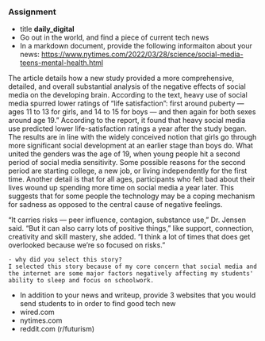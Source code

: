 ### Assignment
  * title **daily_digital**
  * Go out in the world, and find a piece of current tech news
  * In a markdown document, provide the following informaiton about your news:
https://www.nytimes.com/2022/03/28/science/social-media-teens-mental-health.html

The article details how a new study provided a more comprehensive, detailed, and overall substantial analysis of the negative effects of social media on the developing brain.  According to the text, heavy use of social media spurred lower ratings of “life satisfaction”: first around puberty — ages 11 to 13 for girls, and 14 to 15 for boys — and then again for both sexes around age 19.”  According to the report, it found that heavy social media use predicted lower life-satisfaction ratings a year after the study began.  The results are in line with the widely conceived notion that girls go through more significant social development at an earlier stage than boys do.  What united the genders was the age of 19, when young people hit a second period of social media sensitivity.  Some possible reasons for the second period are starting college, a new job, or living independently for the first time.  Another detail is that for all ages, participants who felt bad about their lives wound up spending more time on social media a year later. This suggests that for some people the technology may be a coping mechanism for sadness as opposed to the central cause of negative feelings.

“It carries risks — peer influence, contagion, substance use,” Dr. Jensen said. “But it can also carry lots of positive things,” like support, connection, creativity and skill mastery, she added. “I think a lot of times that does get overlooked because we’re so focused on risks.”



    - why did you select this story?
    I selected this story because of my core concern that social media and the internet are some major factors negatively affecting my students' ability to sleep and focus on schoolwork.
    
  * In addition to your news and writeup, provide 3 websites that you would send students to in order to find good tech new
  * wired.com
  * nytimes.com
  * reddit.com (r/futurism)
